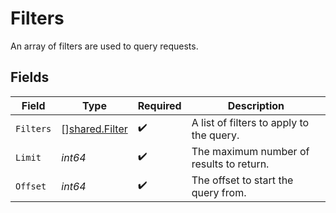 # Filters

An array of filters are used to query requests.


## Fields

| Field                                            | Type                                             | Required                                         | Description                                      |
| ------------------------------------------------ | ------------------------------------------------ | ------------------------------------------------ | ------------------------------------------------ |
| `Filters`                                        | [][shared.Filter](../../models/shared/filter.md) | :heavy_check_mark:                               | A list of filters to apply to the query.         |
| `Limit`                                          | *int64*                                          | :heavy_check_mark:                               | The maximum number of results to return.         |
| `Offset`                                         | *int64*                                          | :heavy_check_mark:                               | The offset to start the query from.              |